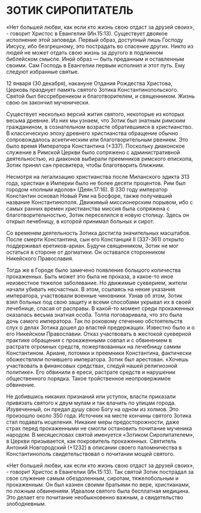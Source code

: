 # ЗОТИК СИРОПИТАТЕЛЬ

«Нет большей любви, как если кто жизнь свою отдаст за друзей своих», - говорит Христос в Евангелии (Ин.15:13). Существует двоякое исполнение этой заповеди. Первый образ, доступный лишь Господу Иисусу, ибо безгрешному, это пострадать во спасение других. Никто из людей не может отдать свою жизнь за другого в подлинном библейском смысле. Иной образ — быть преданным и оставленным своими. Сам Господь в Евангелии первым исполнил и этот путь. Ему следуют избранные святые.

12 января (30 декабря), накануне Отдания Рождества Христова, Церковь празднует память святого Зотика Константинопольского. Святой был бессребреником и благотворителем, и священником. Жизнь свою он закончил мученически.

Существует несколько версий жития святого, некоторые из которых весьма древние. Из них мы узнаем, что Зотик был знатным римским гражданином, в сознательном возрасте обратившимся в христианство. В классическую эпоху древнего христианства обращение обычно сопровождалось аскетическим или благотворительным рвением. Это было время Императора Константина (+337). Поскольку диаконское служение в Римской Церкви было сопряжено с административной деятельностью, из диаконов выбирали преемников римского епископа, Зотик принял сан пресвитера, чтобы благотворить ближним.

Несмотря на легализацию христианства после Миланского эдикта 313 года, христиан в Империи было не более десяти процентов. Рим был городом «полным идолов» (Деян.17:16). В 330 году император Константин основал Новый Рим на Босфоре, также получивший название Константинополя. Движимый миссионерским порывом, ибо с самых ранних времен христианства миссия была сопряжена с благотворительностью, Зотик переселился в новую столицу. Здесь он открыл лечебницу, в которой принимал больных и сирот.

Со временем деятельность Зотика достигла значительных масштабов. После смерти Константина, сын его Констанций II (337-361) открыто поддерживал еретиков-ариан. Будучи священником, Зотик не мог остаться в стороне от догматики. Он оставался сторонником Никейского Православия.

Тогда же в Городе было замечено появление большого количества прокаженных. Быть может это была не проказа, а какое-то иное неизвестное тяжелое заболевание. Но движимые суеверием, жители начали убивать несчастных. В этом, ссылаясь на некие указания императора, участвовали военные чиновники. Узнав об этом, Зотик взял больных под свою защиту и всеми способами укрывал их в своей лечебнице, спасая от расправы. В какой-то момент среди прокаженных оказалась весьма знатная особа. Толпа поговаривала, что это была дочь самого императора. Так по роковому стечению обстоятельств слух о делах Зотика дошел до властей предержащих. Известно было и о его Никейском Православии. Отказ участвовать в жестокой суеверной практике обращения с прокаженными совпал и с обвинением в растрате огромных средств, пожертвованных на лечебницу самим Константином. Ариане, потомки и преемники Константина, фактически обожествляли почившего императора. Зотик был арестован. «Хочешь участвовать в финансовых средствах, следуй нашей религиозной политике». Его обвинили в ереси, растрате средств и нарушении общественного порядка. Такое тройственное неопровержимое обвинение.

Не добившись никаких признаний или уступок, власти приказали привязать святого к двум мулам и так влачить по улицам города. Изувеченный, он предал душу свою Богу на одном из холмов. Это произошло около 350 года. Источник на месте кончины святого Зотика стал подавать исцеления. Никакие меры предосторожности, даже страх перед прокаженными не смогли остановить почитание мученика народом. В месяцесловах святой именуется «Зотиком Сиропитателем», в Церкви призывается, как покровитель прокаженных. Святитель Антоний Новгородский (+1232) в описании своего паломничества в Константинополь свидетельствовал о почитании мощей святого.

«Нет большей любви, как если кто жизнь свою отдаст за друзей своих», - говорит Христос в Евангелии (Ин.15:13). Так святой Зотик пострадал за свое служение самым обездоленным, сиротам, тяжелобольным и прокаженным. Он был казнен своими братьями по вере, христианами, по ложным обвинениям. Идеалом святого была бесплатная медицина. Это делает его почитание необыкновенно важным, а свидетельство злободневным.

